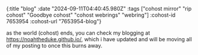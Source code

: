 {:title "blog"
 :date "2024-09-11T04:40:45.980Z"
 :tags ["cohost mirror" "rip cohost" "Goodbye cohost" "cohost webrings" "webring"]
 :cohost-id 7653954
 :cohost-url "7653954-blog"}

as the world (cohost) ends, you can check my blogging at https://noahtheduke.github.io/, which i have updated and will be moving all of my posting to once this burns away.